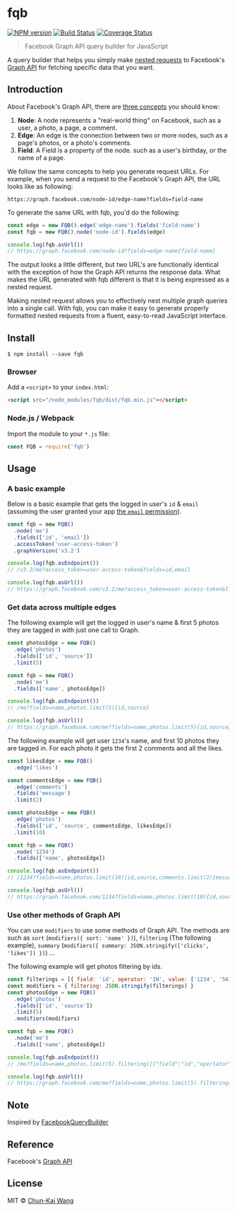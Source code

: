 # fqb

[![NPM version][npm-image]][npm-url]
[![Build Status][travis-image]][travis-url]
[![Coverage Status][codecov-image]][codecov-url]

> Facebook Graph API query builder for JavaScript

A query builder that helps you simply make [nested requests](https://developers.facebook.com/docs/graph-api/using-graph-api#fieldexpansion) to Facebook's [Graph API](https://developers.facebook.com/docs/graph-api) for fetching specific data that you want.

## Introduction

About Facebook's Graph API, there are [three concepts](https://developers.facebook.com/docs/graph-api/quickstart#basics) you should know:

1. **Node**: A node represents a "real-world thing" on Facebook, such as a user, a photo, a page, a comment.
2. **Edge**: An edge is the connection between two or more nodes, such as a page's photos, or a photo's comments.
3. **Field**: A Field is a property of the node. such as a user's birthday, or the name of a page.

We follow the same concepts to help you generate request URLs. For example, when you send a request to the Facebook's Graph API, the URL looks like as following:

```
https://graph.facebook.com/node-id/edge-name?fields=field-name
```

To generate the same URL with fqb, you'd do the following:

```js
const edge = new FQB().edge('edge-name').fields('field-name')
const fqb = new FQB().node('node-id').fields(edge)

console.log(fqb.asUrl())
// https://graph.facebook.com/node-id?fields=edge-name{field-name}
```

The output looks a little different, but two URL's are functionally identical with the exception of how the Graph API returns the response data. What makes the URL generated with fqb different is that it is being expressed as a nested request.

Making nested request allows you to effectively nest multiple graph queries into a single call. With fqb, you can make it easy to generate properly formatted nested requests from a fluent, easy-to-read JavaScript interface.

## Install

```shell
$ npm install --save fqb
```

### Browser

Add a `<script>` to your `index.html`:

```html
<script src="/node_modules/fqb/dist/fqb.min.js"></script>
```

### Node.js / Webpack

Import the module to your `*.js` file:

```js
const FQB = require('fqb')
```

## Usage

### A basic example

Below is a basic example that gets the logged in user's `id` & `email` (assuming the user granted your app [the `email` permission](https://developers.facebook.com/docs/facebook-login/permissions#reference-email)).

```js
const fqb = new FQB()
  .node('me')
  .fields(['id', 'email'])
  .accessToken('user-access-token')
  .graphVersion('v3.2')

console.log(fqb.asEndpoint())
// /v3.2/me?access_token=user-access-token&fields=id,email

console.log(fqb.asUrl())
// https://graph.facebook.com/v3.2/me?access_token=user-access-token&fields=id,email
```

### Get data across multiple edges

The following example will get the logged in user's name & first 5 photos they are tagged in with just one call to Graph.

```js
const photosEdge = new FQB()
  .edge('photos')
  .fields(['id', 'source'])
  .limit(5)

const fqb = new FQB()
  .node('me')
  .fields(['name', photosEdge])

console.log(fqb.asEndpoint())
// /me?fields=name,photos.limit(5){id,source}

console.log(fqb.asUrl())
// https://graph.facebook.com/me?fields=name,photos.limit(5){id,source}
```

The following example will get user `1234`'s name, and first 10 photos they are tagged in. For each photo it gets the first 2 comments and all the likes.

```js
const likesEdge = new FQB()
  .edge('likes')

const commentsEdge = new FQB()
  .edge('comments')
  .fields('message')
  .limit(2)

const photosEdge = new FQB()
  .edge('photos')
  .fields(['id', 'source', commentsEdge, likesEdge])
  .limit(10)

const fqb = new FQB()
  .node('1234')
  .fields(['name', photosEdge])

console.log(fqb.asEndpoint())
// /1234?fields=name,photos.limit(10){id,source,comments.limit(2){message},likes}

console.log(fqb.asUrl())
// https://graph.facebook.com/1234?fields=name,photos.limit(10){id,source,comments.limit(2){message},likes}
```

### Use other methods of Graph API

You can use `modifiers` to use some methods of Graph API. The methods are such as `sort` (`modifiers({ sort: 'name' })`), `filtering` (The following example), `summary` (`modifiers({ summary: JSON.stringify(['clicks', 'likes']) })`) ...

The following example will get photos filtering by ids.

```js
const filterings = [{ field: 'id', operator: 'IN', value: ['1234', '5678'] }]
const modifiers = { filtering: JSON.stringify(filterings) }
const photosEdge = new FQB()
  .edge('photos')
  .fields(['id', 'source'])
  .limit(5)
  .modifiers(modifiers)

const fqb = new FQB()
  .node('me')
  .fields(['name', photosEdge])

console.log(fqb.asEndpoint())
// /me?fields=name,photos.limit(5).filtering([{"field":"id","opertator":"IN","value":["1234","5678"]}]){id,source}

console.log(fqb.asUrl())
// https://graph.facebook.com/me?fields=name,photos.limit(5).filtering([{"field":"id","opertator":"IN","value":["1234","5678"]}]){id,source}
```

## Note

Inspired by [FacebookQueryBuilder](https://github.com/SammyK/FacebookQueryBuilder)

## Reference

Facebook's [Graph API](https://developers.facebook.com/docs/graph-api)

## License

MIT © [Chun-Kai Wang](https://github.com/chunkai1312)

[npm-image]: https://img.shields.io/npm/v/fqb.svg
[npm-url]: https://npmjs.org/package/fqb
[travis-image]: https://img.shields.io/travis/chunkai1312/fqb.svg
[travis-url]: https://travis-ci.org/chunkai1312/fqb
[codecov-image]: https://img.shields.io/codecov/c/github/chunkai1312/fqb.svg
[codecov-url]: https://codecov.io/gh/chunkai1312/fqb
